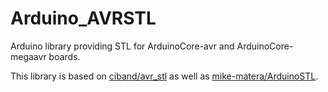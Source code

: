 Arduino_AVRSTL
===============
Arduino library providing STL for ArduinoCore-avr and ArduinoCore-megaavr boards.

This library is based on [ciband/avr_stl](https://github.com/ciband/avr_stl) as well as [mike-matera/ArduinoSTL](https://github.com/mike-matera/ArduinoSTL).

